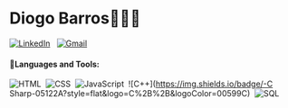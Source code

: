 <h1>Diogo Barros👨🏽‍💻</h1>
<a href="https://www.linkedin.com/in/diogobarros-code/"><img alt="LinkedIn" src="https://img.shields.io/badge/linkedin%20-%230077B5.svg?&style=flat&logo=linkedin&logoColor=white"/></a> &nbsp;
<a href="mailto:diogobarros.code@gmail.com"><img alt="Gmail" src="https://img.shields.io/badge/Gmail-D14836?style=flat&logo=gmail&logoColor=white" /></a> &nbsp;



<h4 align="left">🚀Languages and Tools:</h4>

![HTML](https://img.shields.io/badge/-HTML-05122A?style=flat&logo=HTML5)&nbsp;
![CSS](https://img.shields.io/badge/-CSS-05122A?style=flat&logo=CSS3&logoColor=1572B6)&nbsp;
![JavaScript](https://img.shields.io/badge/-JavaScript-05122A?style=flat&logo=javascript)&nbsp;
![C++](https://img.shields.io/badge/-C Sharp-05122A?style=flat&logo=C%2B%2B&logoColor=00599C)&nbsp;
![SQL](https://img.shields.io/badge/-SQL-000?&logo=MySQL)&nbsp;

<p align="left">


</p>

